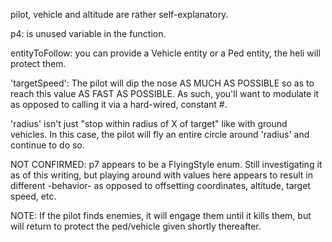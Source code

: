 pilot, vehicle and altitude are rather self-explanatory.

p4: is unused variable in the function.

entityToFollow: you can provide a Vehicle entity or a Ped entity, the heli will protect them.

'targetSpeed':  The pilot will dip the nose AS MUCH AS POSSIBLE so as to reach this value AS FAST AS POSSIBLE.  As such, you'll want to modulate it as opposed to calling it via a hard-wired, constant #.

'radius' isn't just "stop within radius of X of target" like with ground vehicles.  In this case, the pilot will fly an entire circle around 'radius' and continue to do so.

NOT CONFIRMED:  p7 appears to be a FlyingStyle enum.  Still investigating it as of this writing, but playing around with values here appears to result in different -behavior- as opposed to offsetting coordinates, altitude, target speed, etc.

NOTE: If the pilot finds enemies, it will engage them until it kills them, but will return to protect the ped/vehicle given shortly thereafter.